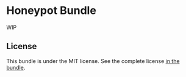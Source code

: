 # Honeypot Bundle

WIP

## License

This bundle is under the MIT license. See the complete license [in the bundle](LICENSE).
